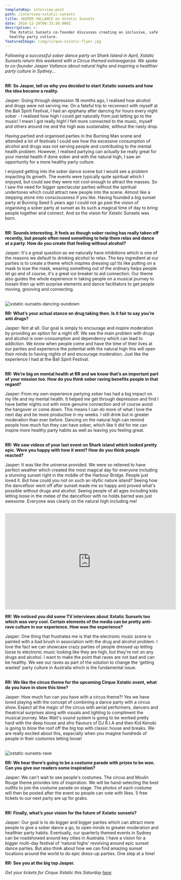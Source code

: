 ```yaml
---
templateKey: interview-post
path: /interview-xstatic-sunsets
title: JASPER VALLANCE on Xstatic Sunsets
date: 2016-12-28T08:33:58.000Z
description: >-
  The Xstatic Sunsets co-founder discusses creating an inclusive, safe and
  healthy party culture. 
featuredImage: /img/cirque-xstatic-flyer.jpg
---
```

_Following a successful sober dance party on Shark Island in April, Xstatic Sunsets return this weekend with a Circus themed extravaganza. We spoke to co-founder Jasper Vallance about natural highs and inspiring a healthier party culture in Sydney..._
<br><br>

**RR: So Jasper, tell us why you decided to start Xstatic sunsets and how the idea became a reality.**

Jasper: Going through depression 18 months ago, I realised how alcohol and drugs were not serving me.  On a fateful trip to reconnect with myself at the Bali Spirit Festival, I had an epiphany after dancing for hours every night sober - I realised how high I could get naturally from just letting go to the music! I mean I got really high! I felt more connected to the music, myself and others around me and the high was sustainable, without the nasty drop.  

Having partied and organised parties in the Burning Man scene and attended a lot of festivals I could see how the excessive consumption of alcohol and drugs was not serving people and contributing to the mental health problem. However, I realised partying can actually be really great for your mental health if done sober and with the natural high, I saw an opportunity for a more healthy party culture.

I enjoyed getting into the sober dance scene but I would see a problem impacting its growth. The events were typically quite spiritual which I enjoyed, but could see they were not cool enough to attract the masses. So I saw the need for bigger spectacular parties without the spiritual undertones which could attract new people into the scene. Almost like a stepping stone into consciousness if you like. Having founded a big sunset party at Burning Seed 5 years ago I could not go past the vision of organising a sober party at sunset as its such a magical time of day to bring people together and connect. And so the vision for Xstatic Sunsets was born.
<br><br>

**RR: Sounds interesting. It feels as though sober raving has really taken off recently, but people often need something to help them relax and dance at a party. How do you create that feeling without alcohol?**

Jasper: It's a great question as we naturally have inhibitions which is one of the reasons we default to drinking alcohol to relax. The key ingredient at our parties is to create a theme which inspires dressing up! Its like putting on a mask to lose the mask, wearing something out of the ordinary helps people let go and of course, it's a great ice breaker to aid connection. Our theme also guides the whole experience in taking people on a musical journey to loosen then up with surprise elements and dance facilitators to get people moving, grooving and connecting.
<br><br>

![xstatic-sunsets-dancing-sundown](/img/xstatic-sunsets-dance.jpg)

**RR: What’s your actual stance on drug taking then. Is it fair to say you’re anti drugs?**

Jasper: Not at all. Our goal is simply to encourage and inspire moderation by providing an option for a night off. We see the main problem with drugs and alcohol is over-consumption and dependency which can lead to addiction. We know when people come and have the time of their lives at our parties and experience the potential with the natural high this will open their minds to having nights of and encourage moderation. Just like the experience I had at the Bali Spirit Festival.
<br><br>  

**RR: We’re big on mental health at RR and we know that’s an important part of your mission too. How do you think sober raving benefits people in that regard?**

Jasper: From my own experience partying sober has had a big impact on my life and my mental health. It helped me get through depression and find I have better nights out with more genuine connection and of course avoid the hangover or come down. This means I can do more of what I love the next day and be more productive in my weeks. I still drink but in greater moderation than ever before. Dancing on the natural high can remind people how much fun they can have sober, which like it did for me can inspire more healthy party habits as well as leaving you feeling great.
<br><br>

**RR: We saw videos of your last event on Shark island which looked pretty epic. Were you happy with how it went? How do you think people reacted?**

Jasper: It was like the universe provided. We were so relieved to have perfect weather which created the most magical day for everyone including a stunning sunset right in the middle of the Harbour Bridge.  People just loved it. But how could you not on such an idyllic nature island? Seeing how the dancefloor went off after sunset made me so happy and proved what's possible without drugs and alcohol. Seeing people of all ages including kids letting loose in the melee of the dancefloor with no holds barred was just awesome. Everyone was clearly on the natural high including me!
<br><br>

<iframe width="560" height="315" src="https://www.youtube.com/embed/xIfCSXPV9fg" frameborder="0" allow="accelerometer; autoplay; encrypted-media; gyroscope; picture-in-picture" allowfullscreen></iframe>

**RR: We noticed you did some TV interviews about Xstatic Sunsets too which was very cool. Certain elements of the media can be pretty anti-rave culture in our experience. How was the experience?**

Jasper: One thing that frustrates me is that the electronic music scene is painted with a bad brush in association with the drug and alcohol problem. I love the fact we can showcase crazy parties of people dressed up letting loose to electronic music looking like they are high, but they're not on any drugs and alcohol.  I want to make the point that raves are not bad and can be healthy. We see our raves as part of the solution to change the 'getting wasted' party culture in Australia which is the fundamental issue.
<br><br>  

**RR: We like the circus theme for the upcoming Cirque Xstatic event, what do you have in store this time?**

Jasper: How much fun can you have with a circus theme?! Yes we have loved playing with the concept of combining a dance party with a circus show. Expect all the magic of the circus with aerial performers, dancers and theatrical surprises along with visuals and lighting to compliment the musical journey. Max Watt's sound system is going to be worked pretty hard with the deep house and afro flavours of DJ R.I.A and then Kid Kenobi is going to blow the roof off the big top with classic house and breaks. We are really excited about this, especially when you imagine hundreds of people in their costumes letting loose!
<br><br> 

![xstatic-sunsets-rave](/img/xstatic-sunsets-sunset.jpg)

**RR: We hear there’s going to be a costume parade with prizes to be won. Can you give our readers some inspiration?**

Jasper: We can't wait to see people's costumes. The circus and Moulin Rouge theme provides lots of inspiration. We will be hand-selecting the best outfits to join the costume parade on stage. The photos of each costume will then be posted after the event so people can vote with likes.  5 free tickets to our next party are up for grabs.
<br><br>

**RR: Finally, what’s your vision for the future of Xstatic sunsets?**

Jasper: Our goal is to do bigger and bigger parties which can attract more people to give a sober dance a go, to open minds to greater moderation and healthier party habits. Eventually, our quarterly themed events in Sydney can be roadshowed around key cities in Australia. I have a vision for a bigger multi-day festival of 'natural highs' revolving around epic sunset dance parties. But also think about how we can find amazing sunset locations around the world to do epic dress-up parties. One step at a time!

**RR: See you at the big top Jasper.**

_Get your tickets for Cirque Xstatic this Saturday [here](https://events.undiscovered.com.au/events/cirque-xstatic?fbclid=IwAR3o0RdQEiIN3CqmFyc0VDA_pxXCco0ch3dH5FdrTY9vTlFVqQNnfe3e17)_
